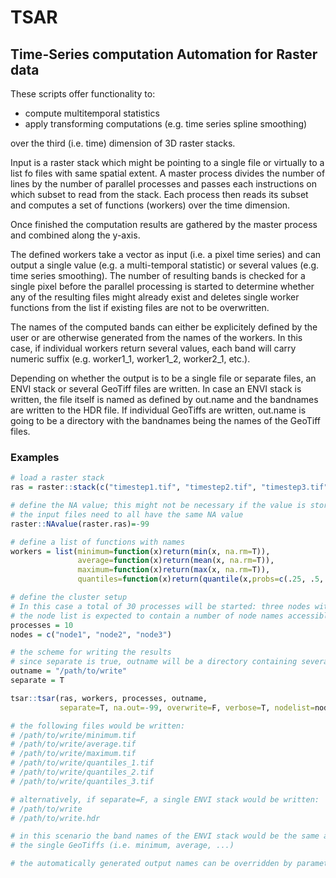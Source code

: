 # TSAR
## Time-Series computation Automation for Raster data
These scripts offer functionality to:
* compute multitemporal statistics
* apply transforming computations (e.g. time series spline smoothing)

over the third (i.e. time) dimension of 3D raster stacks.

Input is a raster stack which might be pointing to a single file or virtually to a list fo files with same spatial extent.
A master process divides the number of lines by the number of parallel processes and passes each instructions on which subset to read from the stack. Each process then reads its subset and computes a set of functions (workers) over the time dimension.

Once finished the computation results are gathered by the master process and combined along the y-axis.

The defined workers take a vector as input (i.e. a pixel time series) and can output a single value (e.g. a multi-temporal statistic) or several values (e.g. time series smoothing).
The number of resulting bands is checked for a single pixel before the parallel processing is started to determine whether any of the resulting files might already exist and deletes single worker functions from the list if existing files are not to be overwritten.

The names of the computed bands can either be explicitely defined by the user or are otherwise generated from the names of the workers.
In this case, if individual workers return several values, each band will carry numeric suffix (e.g. worker1_1, worker1_2, worker2_1, etc.).

Depending on whether the output is to be a single file or separate files, an ENVI stack or several GeoTiff files are written.
In case an ENVI stack is written, the file itself is named as defined by out.name and the bandnames are written to the HDR file.
If individual GeoTiffs are written, out.name is going to be a directory with the bandnames being the names of the GeoTiff files.

### Examples

```R
# load a raster stack
ras = raster::stack(c("timestep1.tif", "timestep2.tif", "timestep3.tif"))

# define the NA value; this might not be necessary if the value is stored in the files
# the input files need to all have the same NA value
raster::NAvalue(raster.ras)=-99

# define a list of functions with names
workers = list(minimum=function(x)return(min(x, na.rm=T)),
               average=function(x)return(mean(x, na.rm=T)),
               maximum=function(x)return(max(x, na.rm=T)),
               quantiles=function(x)return(quantile(x,probs=c(.25, .5, .75),na.rm=T,names=F))))

# define the cluster setup
# In this case a total of 30 processes will be started: three nodes with 10 processes each
# the node list is expected to contain a number of node names accessible via SSH without password
processes = 10
nodes = c("node1", "node2", "node3")

# the scheme for writing the results
# since separate is true, outname will be a directory containing several GeoTiff files
outname = "/path/to/write"
separate = T

tsar::tsar(ras, workers, processes, outname, 
           separate=T, na.out=-99, overwrite=F, verbose=T, nodelist=nodes)

# the following files would be written:
# /path/to/write/minimum.tif
# /path/to/write/average.tif
# /path/to/write/maximum.tif
# /path/to/write/quantiles_1.tif
# /path/to/write/quantiles_2.tif
# /path/to/write/quantiles_3.tif

# alternatively, if separate=F, a single ENVI stack would be written:
# /path/to/write
# /path/to/write.hdr

# in this scenario the band names of the ENVI stack would be the same as the names of 
# the single GeoTiffs (i.e. minimum, average, ...)

# the automatically generated output names can be overridden by parameter out.bandnames in tsar::tsar
```
